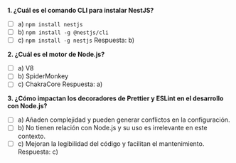 
**1. ¿Cuál es el comando CLI para instalar NestJS?**
  
   - [ ] a) `npm install nestjs`
   - [ ] b) `npm install -g @nestjs/cli`
   - [ ] c) `npm install -g nestjs`
Respuesta: b)

**2. ¿Cuál es el motor de Node.js?**
   - [ ] a) V8
   - [ ] b) SpiderMonkey
   - [ ] c) ChakraCore
Respuesta: a)

**3. ¿Cómo impactan los decoradores de Prettier y ESLint en el desarrollo con Node.js?**
   - [ ] a) Añaden complejidad y pueden generar conflictos en la configuración.
   - [ ] b) No tienen relación con Node.js y su uso es irrelevante en este contexto.
   - [ ] c) Mejoran la legibilidad del código y facilitan el mantenimiento.
Respuesta: c)
